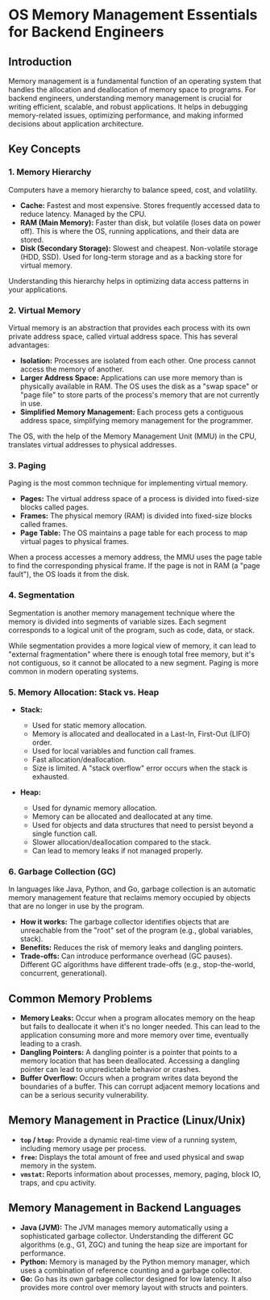 # OS Memory Management Essentials for Backend Engineers

## Introduction

Memory management is a fundamental function of an operating system that handles the allocation and deallocation of memory space to programs. For backend engineers, understanding memory management is crucial for writing efficient, scalable, and robust applications. It helps in debugging memory-related issues, optimizing performance, and making informed decisions about application architecture.

## Key Concepts

### 1. Memory Hierarchy

Computers have a memory hierarchy to balance speed, cost, and volatility.

*   **Cache:** Fastest and most expensive. Stores frequently accessed data to reduce latency. Managed by the CPU.
*   **RAM (Main Memory):** Faster than disk, but volatile (loses data on power off). This is where the OS, running applications, and their data are stored.
*   **Disk (Secondary Storage):** Slowest and cheapest. Non-volatile storage (HDD, SSD). Used for long-term storage and as a backing store for virtual memory.

Understanding this hierarchy helps in optimizing data access patterns in your applications.

### 2. Virtual Memory

Virtual memory is an abstraction that provides each process with its own private address space, called virtual address space. This has several advantages:

*   **Isolation:** Processes are isolated from each other. One process cannot access the memory of another.
*   **Larger Address Space:** Applications can use more memory than is physically available in RAM. The OS uses the disk as a "swap space" or "page file" to store parts of the process's memory that are not currently in use.
*   **Simplified Memory Management:** Each process gets a contiguous address space, simplifying memory management for the programmer.

The OS, with the help of the Memory Management Unit (MMU) in the CPU, translates virtual addresses to physical addresses.

### 3. Paging

Paging is the most common technique for implementing virtual memory.

*   **Pages:** The virtual address space of a process is divided into fixed-size blocks called pages.
*   **Frames:** The physical memory (RAM) is divided into fixed-size blocks called frames.
*   **Page Table:** The OS maintains a page table for each process to map virtual pages to physical frames.

When a process accesses a memory address, the MMU uses the page table to find the corresponding physical frame. If the page is not in RAM (a "page fault"), the OS loads it from the disk.

### 4. Segmentation

Segmentation is another memory management technique where the memory is divided into segments of variable sizes. Each segment corresponds to a logical unit of the program, such as code, data, or stack.

While segmentation provides a more logical view of memory, it can lead to "external fragmentation" where there is enough total free memory, but it's not contiguous, so it cannot be allocated to a new segment. Paging is more common in modern operating systems.

### 5. Memory Allocation: Stack vs. Heap

*   **Stack:**
    *   Used for static memory allocation.
    *   Memory is allocated and deallocated in a Last-In, First-Out (LIFO) order.
    *   Used for local variables and function call frames.
    *   Fast allocation/deallocation.
    *   Size is limited. A "stack overflow" error occurs when the stack is exhausted.

*   **Heap:**
    *   Used for dynamic memory allocation.
    *   Memory can be allocated and deallocated at any time.
    *   Used for objects and data structures that need to persist beyond a single function call.
    *   Slower allocation/deallocation compared to the stack.
    *   Can lead to memory leaks if not managed properly.

### 6. Garbage Collection (GC)

In languages like Java, Python, and Go, garbage collection is an automatic memory management feature that reclaims memory occupied by objects that are no longer in use by the program.

*   **How it works:** The garbage collector identifies objects that are unreachable from the "root" set of the program (e.g., global variables, stack).
*   **Benefits:** Reduces the risk of memory leaks and dangling pointers.
*   **Trade-offs:** Can introduce performance overhead (GC pauses). Different GC algorithms have different trade-offs (e.g., stop-the-world, concurrent, generational).

## Common Memory Problems

*   **Memory Leaks:** Occur when a program allocates memory on the heap but fails to deallocate it when it's no longer needed. This can lead to the application consuming more and more memory over time, eventually leading to a crash.
*   **Dangling Pointers:** A dangling pointer is a pointer that points to a memory location that has been deallocated. Accessing a dangling pointer can lead to unpredictable behavior or crashes.
*   **Buffer Overflow:** Occurs when a program writes data beyond the boundaries of a buffer. This can corrupt adjacent memory locations and can be a serious security vulnerability.

## Memory Management in Practice (Linux/Unix)

*   **`top` / `htop`:** Provide a dynamic real-time view of a running system, including memory usage per process.
*   **`free`:** Displays the total amount of free and used physical and swap memory in the system.
*   **`vmstat`:** Reports information about processes, memory, paging, block IO, traps, and cpu activity.

## Memory Management in Backend Languages

*   **Java (JVM):** The JVM manages memory automatically using a sophisticated garbage collector. Understanding the different GC algorithms (e.g., G1, ZGC) and tuning the heap size are important for performance.
*   **Python:** Memory is managed by the Python memory manager, which uses a combination of reference counting and a garbage collector.
*   **Go:** Go has its own garbage collector designed for low latency. It also provides more control over memory layout with structs and pointers.